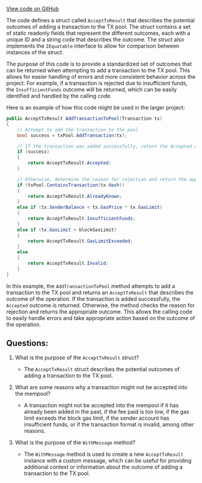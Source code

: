 [View code on GitHub](https://github.com/NethermindEth/nethermind/src/Nethermind/Nethermind.TxPool/AcceptTxResult.cs)

The code defines a struct called `AcceptTxResult` that describes the potential outcomes of adding a transaction to the TX pool. The struct contains a set of static readonly fields that represent the different outcomes, each with a unique ID and a string code that describes the outcome. The struct also implements the `IEquatable` interface to allow for comparison between instances of the struct.

The purpose of this code is to provide a standardized set of outcomes that can be returned when attempting to add a transaction to the TX pool. This allows for easier handling of errors and more consistent behavior across the project. For example, if a transaction is rejected due to insufficient funds, the `InsufficientFunds` outcome will be returned, which can be easily identified and handled by the calling code.

Here is an example of how this code might be used in the larger project:

```csharp
public AcceptTxResult AddTransactionToPool(Transaction tx)
{
    // Attempt to add the transaction to the pool
    bool success = txPool.AddTransaction(tx);

    // If the transaction was added successfully, return the Accepted outcome
    if (success)
    {
        return AcceptTxResult.Accepted;
    }

    // Otherwise, determine the reason for rejection and return the appropriate outcome
    if (txPool.ContainsTransaction(tx.Hash))
    {
        return AcceptTxResult.AlreadyKnown;
    }
    else if (tx.SenderBalance < tx.GasPrice * tx.GasLimit)
    {
        return AcceptTxResult.InsufficientFunds;
    }
    else if (tx.GasLimit > blockGasLimit)
    {
        return AcceptTxResult.GasLimitExceeded;
    }
    else
    {
        return AcceptTxResult.Invalid;
    }
}
```

In this example, the `AddTransactionToPool` method attempts to add a transaction to the TX pool and returns an `AcceptTxResult` that describes the outcome of the operation. If the transaction is added successfully, the `Accepted` outcome is returned. Otherwise, the method checks the reason for rejection and returns the appropriate outcome. This allows the calling code to easily handle errors and take appropriate action based on the outcome of the operation.
## Questions: 
 1. What is the purpose of the `AcceptTxResult` struct?
    - The `AcceptTxResult` struct describes the potential outcomes of adding a transaction to the TX pool.

2. What are some reasons why a transaction might not be accepted into the mempool?
    - A transaction might not be accepted into the mempool if it has already been added in the past, if the fee paid is too low, if the gas limit exceeds the block gas limit, if the sender account has insufficient funds, or if the transaction format is invalid, among other reasons.

3. What is the purpose of the `WithMessage` method?
    - The `WithMessage` method is used to create a new `AcceptTxResult` instance with a custom message, which can be useful for providing additional context or information about the outcome of adding a transaction to the TX pool.